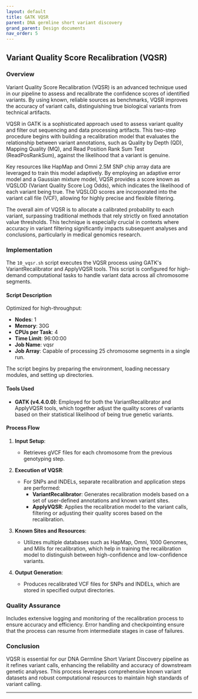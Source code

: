 ```yaml
---
layout: default
title: GATK VQSR
parent: DNA germline short variant discovery
grand_parent: Design documents
nav_order: 5
---
```


## Variant Quality Score Recalibration (VQSR)

### Overview
Variant Quality Score Recalibration (VQSR) is an advanced technique used in our pipeline to assess and recalibrate the confidence scores of identified variants. By using known, reliable sources as benchmarks, VQSR improves the accuracy of variant calls, distinguishing true biological variants from technical artifacts.

VQSR in GATK is a sophisticated approach used to assess variant quality and filter out sequencing and data processing artifacts. This two-step procedure begins with building a recalibration model that evaluates the relationship between variant annotations, such as Quality by Depth (QD), Mapping Quality (MQ), and Read Position Rank Sum Test (ReadPosRankSum), against the likelihood that a variant is genuine.

Key resources like HapMap and Omni 2.5M SNP chip array data are leveraged to train this model adaptively. By employing an adaptive error model and a Gaussian mixture model, VQSR provides a score known as VQSLOD (Variant Quality Score Log Odds), which indicates the likelihood of each variant being true. The VQSLOD scores are incorporated into the variant call file (VCF), allowing for highly precise and flexible filtering.

The overall aim of VQSR is to allocate a calibrated probability to each variant, surpassing traditional methods that rely strictly on fixed annotation value thresholds. This technique is especially crucial in contexts where accuracy in variant filtering significantly impacts subsequent analyses and conclusions, particularly in medical genomics research.

### Implementation
The `10_vqsr.sh` script executes the VQSR process using GATK's VariantRecalibrator and ApplyVQSR tools. This script is configured for high-demand computational tasks to handle variant data across all chromosome segments.

#### Script Description
Optimized for high-throughput:

- **Nodes**: 1
- **Memory**: 30G
- **CPUs per Task**: 4
- **Time Limit**: 96:00:00
- **Job Name**: vqsr
- **Job Array**: Capable of processing 25 chromosome segments in a single run.

The script begins by preparing the environment, loading necessary modules, and setting up directories.

#### Tools Used
- **GATK (v4.4.0.0)**: Employed for both the VariantRecalibrator and ApplyVQSR tools, which together adjust the quality scores of variants based on their statistical likelihood of being true genetic variants.

#### Process Flow
1. **Input Setup**:
   - Retrieves gVCF files for each chromosome from the previous genotyping step.

2. **Execution of VQSR**:
   - For SNPs and INDELs, separate recalibration and application steps are performed:
     - **VariantRecalibrator**: Generates recalibration models based on a set of user-defined annotations and known variant sites.
     - **ApplyVQSR**: Applies the recalibration model to the variant calls, filtering or adjusting their quality scores based on the recalibration.

3. **Known Sites and Resources**:
   - Utilizes multiple databases such as HapMap, Omni, 1000 Genomes, and Mills for recalibration, which help in training the recalibration model to distinguish between high-confidence and low-confidence variants.

4. **Output Generation**:
   - Produces recalibrated VCF files for SNPs and INDELs, which are stored in specified output directories.

### Quality Assurance
Includes extensive logging and monitoring of the recalibration process to ensure accuracy and efficiency. Error handling and checkpointing ensure that the process can resume from intermediate stages in case of failures.

### Conclusion
VQSR is essential for our DNA Germline Short Variant Discovery pipeline as it refines variant calls, enhancing the reliability and accuracy of downstream genetic analyses. This process leverages comprehensive known variant datasets and robust computational resources to maintain high standards of variant calling.

---


